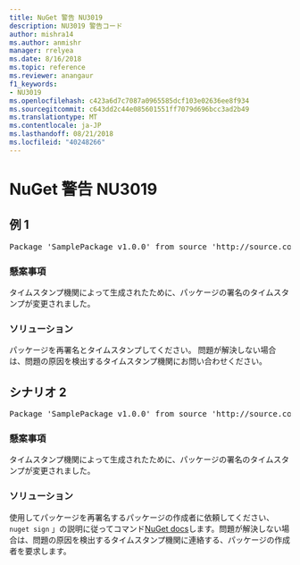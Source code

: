 ```yaml
---
title: NuGet 警告 NU3019
description: NU3019 警告コード
author: mishra14
ms.author: anmishr
manager: rrelyea
ms.date: 8/16/2018
ms.topic: reference
ms.reviewer: anangaur
f1_keywords:
- NU3019
ms.openlocfilehash: c423a6d7c7087a0965585dcf103e02636ee8f934
ms.sourcegitcommit: c643dd2c44e085601551ff7079d696bcc3ad2b49
ms.translationtype: MT
ms.contentlocale: ja-JP
ms.lasthandoff: 08/21/2018
ms.locfileid: "40248266"
---
```

# <a name="nuget-warning-nu3019"></a>NuGet 警告 NU3019

## <a name="scenario-1"></a>例 1

<pre>Package 'SamplePackage v1.0.0' from source 'http://source.com/index.json': The timestamp integrity check failed.</pre>

### <a name="issue"></a>懸案事項

タイムスタンプ機関によって生成されたために、パッケージの署名のタイムスタンプが変更されました。


### <a name="solution"></a>ソリューション

パッケージを再署名とタイムスタンプしてください。 問題が解決しない場合は、問題の原因を検出するタイムスタンプ機関にお問い合わせください。



## <a name="scenario-2"></a>シナリオ 2

<pre>Package 'SamplePackage v1.0.0' from source 'http://source.com/index.json': The primary signature's timestamp integrity check failed.</pre>

### <a name="issue"></a>懸案事項

タイムスタンプ機関によって生成されたために、パッケージの署名のタイムスタンプが変更されました。


### <a name="solution"></a>ソリューション

使用してパッケージを再署名するパッケージの作成者に依頼してください、 `nuget sign` 」の説明に従ってコマンド[NuGet docs](https://docs.microsoft.com/en-us/nuget/create-packages/sign-a-package)します。問題が解決しない場合は、問題の原因を検出するタイムスタンプ機関に連絡する、パッケージの作成者を要求します。


